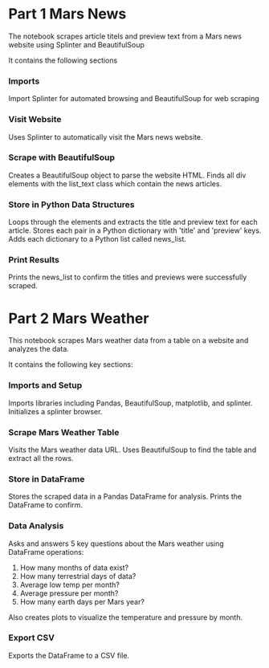 # Part 1 Mars News
The notebook scrapes article titels and preview text from a Mars news website using Splinter and BeautifulSoup

It contains the following sections

### Imports
Import Splinter for automated browsing and BeautifulSoup for web scraping

### Visit Website
Uses Splinter to automatically visit the Mars news website.

### Scrape with BeautifulSoup
Creates a BeautifulSoup object to parse the website HTML. Finds all div elements with the list_text class which contain the news articles.

### Store in Python Data Structures
Loops through the elements and extracts the title and preview text for each article. Stores each pair in a Python dictionary with 'title' and 'preview' keys. Adds each dictionary to a Python list called news_list.

### Print Results
Prints the news_list to confirm the titles and previews were successfully scraped.

# Part 2 Mars Weather

This notebook scrapes Mars weather data from a table on a website and analyzes the data.

It contains the following key sections:

### Imports and Setup
Imports libraries including Pandas, BeautifulSoup, matplotlib, and splinter. Initializes a splinter browser. 

### Scrape Mars Weather Table
Visits the Mars weather data URL. Uses BeautifulSoup to find the table and extract all the rows.

### Store in DataFrame
Stores the scraped data in a Pandas DataFrame for analysis. Prints the DataFrame to confirm.

### Data Analysis
Asks and answers 5 key questions about the Mars weather using DataFrame operations:

1. How many months of data exist?
2. How many terrestrial days of data? 
3. Average low temp per month?
4. Average pressure per month?
5. How many earth days per Mars year?

Also creates plots to visualize the temperature and pressure by month.

### Export CSV
Exports the DataFrame to a CSV file.
